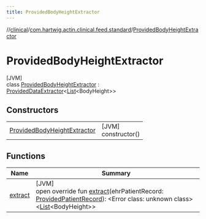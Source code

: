 ```yaml
---
title: ProvidedBodyHeightExtractor
---
```

//[clinical](../../../index.html)/[com.hartwig.actin.clinical.feed.standard](../index.html)/[ProvidedBodyHeightExtractor](index.html)



# ProvidedBodyHeightExtractor



[JVM]\
class [ProvidedBodyHeightExtractor](index.html) : [ProvidedDataExtractor](../-provided-data-extractor/index.html)&lt;[List](https://kotlinlang.org/api/latest/jvm/stdlib/kotlin.collections/-list/index.html)&lt;BodyHeight&gt;&gt;



## Constructors


| | |
|---|---|
| [ProvidedBodyHeightExtractor](-provided-body-height-extractor.html) | [JVM]<br>constructor() |


## Functions


| Name | Summary |
|---|---|
| [extract](extract.html) | [JVM]<br>open override fun [extract](extract.html)(ehrPatientRecord: [ProvidedPatientRecord](../-provided-patient-record/index.html)): &lt;Error class: unknown class&gt;&lt;[List](https://kotlinlang.org/api/latest/jvm/stdlib/kotlin.collections/-list/index.html)&lt;BodyHeight&gt;&gt; |


